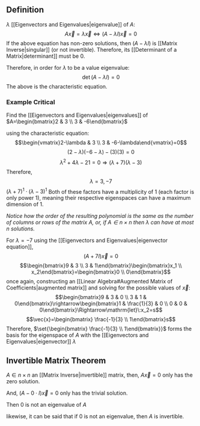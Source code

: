 ## Definition

$\lambda$ [[Eigenvectors and Eigenvalues|eigenvalue]] of $A$: $$A\vec{x}=\lambda\vec{x}\Leftrightarrow(A-\lambda I)\vec{x}=0$$
If the above equation has non-zero solutions, then $(A-\lambda I)$ is [[Matrix Inverse|singular]] (or not invertible). Therefore, its [[Determinant of a Matrix|determinant]] must be 0.

Therefore, in order for $\lambda$ to be a value eigenvalue: $$\det{(A-\lambda I)}=0$$
The above is the characteristic equation.

### Example Critical

Find the [[Eigenvectors and Eigenvalues|eigenvalues]] of $A=\begin{bmatrix}2 & 3 \\ 3 & -6\end{bmatrix}$

using the characteristic equation: $$\begin{vmatrix}2-\lambda & 3 \\ 3 & -6-\lambda\end{vmatrix}=0$$ $$(2-\lambda)(-6-\lambda)-(3)(3)=0$$ $$\lambda^2+4\lambda-21=0\Rightarrow(\lambda+7)(\lambda-3)$$ Therefore, $$\lambda=3, -7$$
$(\lambda+7)^1\cdot(\lambda-3)^1$
Both of these factors have a multiplicity of 1 (each factor is only power 1), meaning their respective eigenspaces can have a maximum dimension of 1.

_Notice how the order of the resulting polynomial is the same as the number of columns or rows of the matrix $A$, or, if $A\in n\times n$ then $\lambda$ can have at most $n$ solutions._

For
$\lambda=-7$
using the [[Eigenvectors and Eigenvalues|eigenvector equation]], $$(A+7I)\vec{x}=0$$ $$\begin{bmatrix}9 & 3 \\ 3 & 1\end{bmatrix}\begin{bmatrix}x_1 \\ x_2\end{bmatrix}=\begin{bmatrix}0 \\ 0\end{bmatrix}$$
once again, constructing an [[Linear Algebra#Augmented Matrix of Coefficients|augmented matrix]] and solving for the possible values of $\vec{x}$:
$$\begin{bmatrix}9 & 3 & 0 \\ 3 & 1 & 0\end{bmatrix}\rightarrow\begin{bmatrix}1 & \frac{1}{3} & 0 \\ 0 & 0 & 0\end{bmatrix}\Rightarrow\mathrm{let}\:x_2=s$$
$$\vec{x}=\begin{bmatrix} \frac{-1}{3} \\ 1\end{bmatrix}s$$
Therefore, $\set{\begin{bmatrix} \frac{-1}{3} \\ 1\end{bmatrix}}$ forms the basis for the eigenspace of $A$ with the [[Eigenvectors and Eigenvalues|eigenvector]] $\lambda$

## Invertible Matrix Theorem

$A\in n\times n$ an [[Matrix Inverse|invertible]] matrix, then, $A\vec{x}=0$ only has the zero solution.

And, $(A-0\cdot I)\vec{x}=0$ only has the trivial solution.

Then 0 is not an eigenvalue of $A$

likewise, it can be said that if $0$ is not an eigenvalue, then $A$ is invertible.
